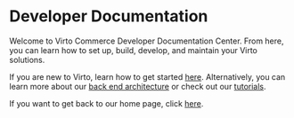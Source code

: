 ﻿
# Developer Documentation
Welcome to Virto Commerce Developer Documentation Center. From here, you can learn how to set up, build, develop, and maintain your Virto solutions.

If you are new to Virto, learn how to get started [here](Getting-Started/system-requirements-in-progress.md). Alternatively, you can learn more about our [back end architecture](Back-End-Architecture/01-tech-stack.md) or check out our [tutorials](Tutorials/creating-custom-module.md).

If you want to get back to our home page, click [here](link-to-home-page).

